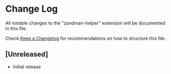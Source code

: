 # Change Log

All notable changes to the "zandman-helper" extension will be documented in this file.

Check [Keep a Changelog](http://keepachangelog.com/) for recommendations on how to structure this file.

## [Unreleased]

- Initial release
